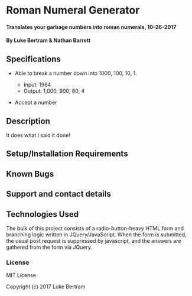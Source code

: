 # Roman Numeral Generator

#### Translates your garbage numbers into roman numerals, 10-26-2017

#### By **Luke Bertram** & **Nathan Barrett**

## Specifications
* Able to break a number down into 1000, 100, 10, 1.
  * Input: 1984
  * Output: 1,000, 900, 80, 4

* Accept a number


## Description

It does what I said it done!

## Setup/Installation Requirements

<!-- For greatest ease of use, simply visit [this website](http://lukebertram.github.io/track-suggester) in your web browser of choice. However, if you're feeling frisky, you can also use the following steps to clone the project from [GitHub](http://github.com) and run it locally on your own computer:

* Visit the github page for [this project](http://github.com/lukebertram/track-suggester)
* Click the "Clone or Download" button and copy the address found there. Alternatively, just copy this address to your clipboard: https://github.com/lukebertram/track-suggester.git
* Access your system's command line interface (_ie Terminal, for MacOS Users_) and navigate to your home directory by entering the following magical spell into your command line (note: do not enter the '$' character):
>$cd ~

* Next, cast the following, more advanced spell:  
>$git clone https://github.com/lukebertram/track-suggester.git

* Finally, open the project in your system's default web browser with the following final incantation:
>$open track-suggester/index.html -->

## Known Bugs



## Support and contact details



## Technologies Used

The bulk of this project consists of a radio-button-heavy HTML form and branching logic written in JQuery/JavaScript. When the form is submitted, the usual post request is suppressed by javascript, and the answers are gathered from the form via JQuery.

### License

MIT License

Copyright (c) 2017 Luke Bertram
